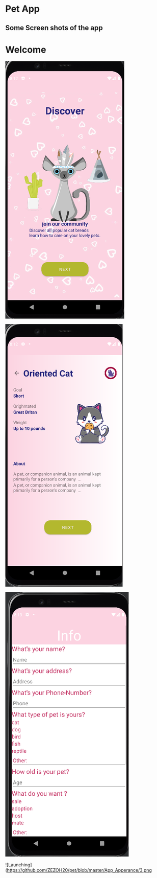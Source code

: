 # Pet App
## Some Screen shots of the app ###
# Welcome 

![welcome](https://github.com/ZEZOH20/pet/blob/master/App_Apperance/1.png)


![Buying](https://github.com/ZEZOH20/pet/blob/master/App_Apperance/2.png) 

![List](https://github.com/ZEZOH20/pet/blob/master/App_Apperance/3.png)

![Launching](https://github.com/ZEZOH20/pet/blob/master/App_Apperance/3.png